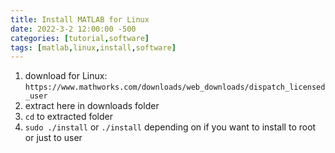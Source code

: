 ```yaml
---
title: Install MATLAB for Linux
date: 2022-3-2 12:00:00 -500
categories: [tutorial,software]
tags: [matlab,linux,install,software]
---
```


1. download for Linux: `https://www.mathworks.com/downloads/web_downloads/dispatch_licensed_user`
2. extract here in downloads folder
3. `cd` to extracted folder
4. `sudo ./install` or `./install` depending on if you want to install to root or just to user